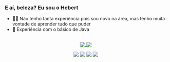 ### E aí, beleza?  Eu sou o Hebert 

- 👶🏾 Não tenho tanta experiência pois sou novo na área, mas tenho muita vontade de aprender tudo que puder
- 🌱 Experiência com o básico de Java 


<div align="center">
  <a href="https://github.com/hebertberamos">

## 
<a href="https://github.com/anuraghazra/github-readme-stats">
  <img align="center" src="https://github-readme-stats.vercel.app/api/pin/?hebertberamos=anuraghazra&repo=github-readme-stats" />
</a>
<a href="https://github.com/anuraghazra/convoychat">
  <img align="center" src="https://github-readme-stats.vercel.app/api/pin/?hebertberamos=anuraghazra&repo=convoychat" />
</a>
    
<a href="https://www.instagram.com/hebertrb/"  target="_blank"><img src="https://img.shields.io/badge/-Instagram-%23E4405F?style=for-the-badge&logo=instagram&logoColor=white" target="_blank"></a>
 <a href = "mailto:hebertramos09@gmail.com"><img src="https://img.shields.io/badge/-Gmail-%23333?style=for-the-badge&logo=gmail&logoColor=white" target="_blank"></a>
 <a href="https://www.linkedin.com/in/hebert-benigno-4b3a6a244/" target="_blank"><img src="https://img.shields.io/badge/-LinkedIn-%230077B5?style=for-the-badge&logo=linkedin&logoColor=white" target="_blank"></a>
 <a href="https://web.telegram.org/k/" target= "blank"><img src="https://img.shields.io/badge/Telegram-2CA5E0?style=for-the-badge&logo=telegram&logoColor=white" target= "blank"></a>
